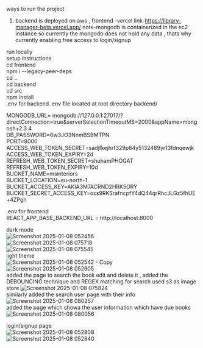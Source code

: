 ways to run the project  
1. backend is deployed on aws , frontend -vercel link-https://library-manager-beta.vercel.app/
note-mongodb is containerized in the ec2 instance so currently the mongodb does not hold any data , thats why currently enabling free access to login/signup

run locally   
setup instructions   
cd frontend  
npm i --legacy-peer-deps  
cd ..   
cd backend   
cd src    
npm install   
.env for backend .env file located at root directory backend/  

MONGODB_URL= mongodb://127.0.0.1:27017/?directConnection=true&serverSelectionTimeoutMS=2000&appName=mongosh+2.3.4  
DB_PASSWORD=6w3JO3NnmBSBMTPN  
PORT=8000  
ACCESS_WEB_TOKEN_SECRET=sadjfkejhrf329p84y5132489yr13fdnqewjk  
ACCESS_WEB_TOKEN_EXPIRY=2d  
REFRESH_WEB_TOKEN_SECRET=shuhamPHOGAT  
REFRESH_WEB_TOKEN_EXPIRY=10d  
BUCKET_NAME=msinteriors  
BUCKET_LOCATION=eu-north-1  
BUCKET_ACCESS_KEY=AKIA3M7ACRND2HRK5ORY  
BUCKET_SECRET_ACCESS_KEY=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  

.env for frontend  
REACT_APP_BASE_BACKEND_URL = http://localhost:8000   

dark mode  
![Screenshot 2025-01-08 052456](https://github.com/user-attachments/assets/9ac763d1-15b2-467d-a0ff-753859b4fa05)  
![Screenshot 2025-01-08 075718](https://github.com/user-attachments/assets/010ab18e-2ff3-4c96-b43a-3315a3981a0f)  
![Screenshot 2025-01-08 075545](https://github.com/user-attachments/assets/ac01b7cf-725c-4f93-bc30-6ce19104870e)  
light theme  
![Screenshot 2025-01-08 052542 - Copy](https://github.com/user-attachments/assets/ce0b1dea-4766-430b-a7ed-3dcce36b6823)
![Screenshot 2025-01-08 052605](https://github.com/user-attachments/assets/04099898-e9c5-41c4-a8b0-df63aec78b49)  
added the page to search the book edit and delete it , added the  DEBOUNCING technique and REGEX matching for search  used s3 as image store 
![Screenshot 2025-01-08 075824](https://github.com/user-attachments/assets/67cea1da-8a8e-40c1-89fb-a02f20921ab6)  
similarly added the search user page with their info  
![Screenshot 2025-01-08 080257](https://github.com/user-attachments/assets/8dc5c931-2505-457a-a91b-0aa46491461f)  
added the page which showa the user information which have due books  
![Screenshot 2025-01-08 080056](https://github.com/user-attachments/assets/2071c91a-0618-4901-a942-5262381f4ffb)  

login/signup page  
![Screenshot 2025-01-08 052808](https://github.com/user-attachments/assets/17485ec1-4b49-4457-bbe2-6ccec8f02511)  
![Screenshot 2025-01-08 052840](https://github.com/user-attachments/assets/ced26c2b-af0f-43b9-92fc-900746890780)  








